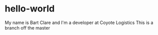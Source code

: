 
# hello-world
My name is Bart Clare and I'm a developer at Coyote Logistics
This is a branch off the master
